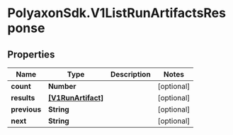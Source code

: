 # PolyaxonSdk.V1ListRunArtifactsResponse

## Properties

Name | Type | Description | Notes
------------ | ------------- | ------------- | -------------
**count** | **Number** |  | [optional] 
**results** | [**[V1RunArtifact]**](V1RunArtifact.md) |  | [optional] 
**previous** | **String** |  | [optional] 
**next** | **String** |  | [optional] 


